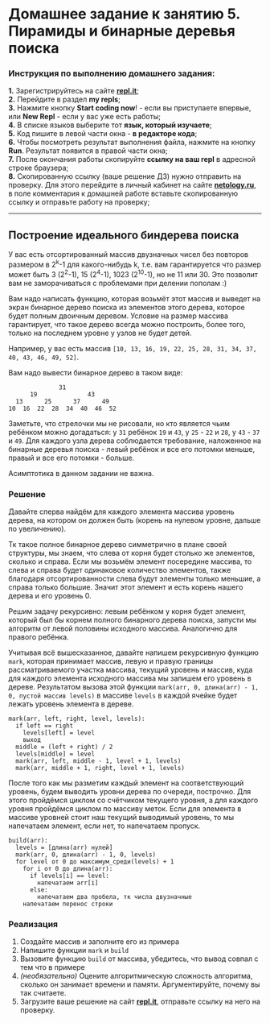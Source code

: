# Домашнее задание к занятию 5. Пирамиды и бинарные деревья поиска
### Инструкция по выполнению домашнего задания:
**1.** Зарегистрируйтесь на сайте **[repl.it](https://repl.it/)**;<br>
**2.** Перейдите в раздел **my repls**;<br>
**3.** Нажмите кнопку **Start coding now**! - если вы приступаете впервые, или **New Repl** - если у вас уже есть работы;<br>
**4.** В списке языков выберите тот **язык, который изучаете**;<br>
**5.** Код пишите в левой части окна - **в редакторе кода**;<br>
**6.** Чтобы посмотреть результат выполнения файла, нажмите на кнопку **Run**. Результат появится в правой части окна;<br>
**7.** После окончания работы скопируйте **ссылку на ваш repl** в адресной строке браузера;<br>
**8.** Скопированную ссылку (ваше решение ДЗ) нужно отправить на проверку. Для этого перейдите в личный кабинет на сайте **[netology.ru](https://netology.ru/)**, в поле комментария к домашней работе вставьте скопированную ссылку и отправьте работу на проверку;

------------

## Построение идеального биндерева поиска

У вас есть отсортированный массив двузначных чисел без повторов размером в 2<sup>k</sup>-1 для какого-нибудь k, т.е. вам гарантируется что размер может быть 3 (2<sup>2</sup>-1), 15 (2<sup>4</sup>-1), 1023 (2<sup>10</sup>-1), но не 11 или 30. Это позволит вам не заморачиваться с проблемами при делении пополам :)

Вам надо написать функцию, которая возьмёт этот массив и выведет на экран бинарное дерево поиска из элементов этого дерева, которое будет полным двоичным деревом. Условие на размер массива гарантирует, что такое дерево всегда можно построить, более того, только на последнем уровне у узлов не будет детей.

Например, у вас есть массив `[10, 13, 16, 19, 22, 25, 28, 31, 34, 37, 40, 43, 46, 49, 52]`.

Вам надо вывести бинарное дерево в таком виде:
```
              31              
      19              43      
  13      25      37      49  
10  16  22  28  34  40  46  52
```

Заметьте, что стрелочки мы не рисовали, но кто является чьим ребёнком можно догадаться: у `31` ребёнок `19` и `43`, у `25` - `22` и `28`, у `43` - `37` и `49`. Для каждого узла дерева соблюдается требование, наложенное на бинарные деревья поиска - левый ребёнок и все его потомки меньше, правый и все его потомки - больше.

Асимптотика в данном задании не важна.

### Решение
Давайте сперва найдём для каждого элемента массива уровень дерева, на котором он должен быть (корень на нулевом уровне, дальше по увеличению).

Тк такое полное бинарное дерево симметрично в плане своей структуры, мы знаем, что слева от корня будет столько же элементов, сколько и справа. Если мы возьмём элемент посередине массива, то слева и справа будет одинаковое количество элементов, также благодаря отсортированности слева будут элементы только меньшие, а справа только большие. Значит этот элемент и есть корень нашего дерева и его уровень 0.

Решим задачу рекурсивно: левым ребёнком у корня будет элемент, который был бы корнем полного бинарного дерева поиска, запусти мы алгоритм от левой половины исходного массива. Аналогично для правого ребёнка.

Учитывая всё вышесказанное, давайте напишем рекурсивную функцию `mark`, которая принимает массив, левую и правую границы рассматриваемого участка массива, текущий уровень и массив, куда для каждого элемента исходного массива мы запишем его уровень в дереве. Результатом вызова этой функции `mark(arr, 0, длина(arr) - 1, 0, пустой массив levels)` в массиве `levels` в каждой ячейке будет лежать уровень элемента в дереве.

```
mark(arr, left, right, level, levels):
  if left == right
    levels[left] = level
    выход
  middle = (left + right) / 2
  levels[middle] = level
  mark(arr, left, middle - 1, level + 1, levels)
  mark(arr, middle + 1, right, level + 1, levels)
```

После того как мы разметим каждый элемент на соответствующий уровень, будем выводить уровни дерева по очереди, построчно. Для этого пройдёмся циклом со счётчиком текущего уровня, а для каждого уровня пройдёмся циклом по массиву меток. Если для элемента в массиве уровней стоит наш текущий выводимый уровень, то мы напечатаем элемент, если нет, то напечатаем пропуск.

```
build(arr):
  levels = [длина(arr) нулей]
  mark(arr, 0, длина(arr) - 1, 0, levels)
  for level от 0 до максимум_среди(levels) + 1
    for i от 0 до длина(arr):
      if levels[i] == level:
        напечатаем arr[i]
      else:
        напечатаем два пробела, тк числа двузначные
    напечатаем перенос строки
```

### Реализация
1. Создайте массив и заполните его из примера
2. Напишите функции `mark` и `build`
3. Вызовите функцию `build` от массива, убедитесь, что вывод совпал с тем что в примере
4. *(необязательно)* Оцените алгоритмическую сложность алгоритма, сколько он занимает времени и памяти. Аргументируйте, почему вы так считаете.
5. Загрузите ваше решение на сайт **[repl.it](https://repl.it/)**, отправьте ссылку на него на проверку.

